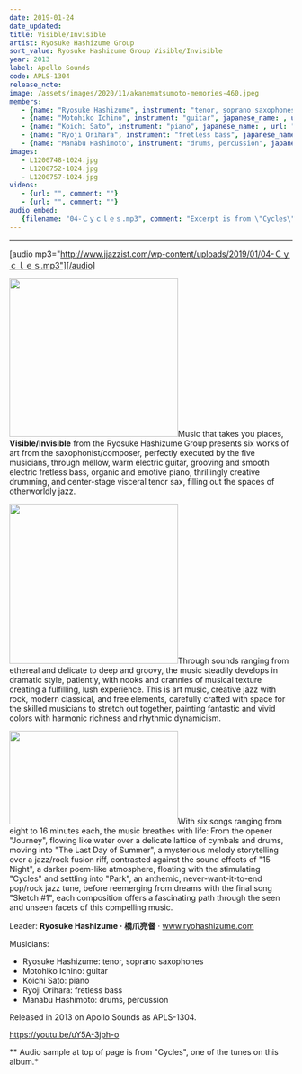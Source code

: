 ```yaml
---
date: 2019-01-24
date_updated: 
title: Visible/Invisible
artist: Ryosuke Hashizume Group
sort_value: Ryosuke Hashizume Group Visible/Invisible
year: 2013
label: Apollo Sounds
code: APLS-1304
release_note: 
image: /assets/images/2020/11/akanematsumoto-memories-460.jpeg
members:
   - {name: "Ryosuke Hashizume", instrument: "tenor, soprano saxophones", japanese_name: , url: ""}
   - {name: "Motohiko Ichino", instrument: "guitar", japanese_name: , url: ""}
   - {name: "Koichi Sato", instrument: "piano", japanese_name: , url: ""}
   - {name: "Ryoji Orihara", instrument: "fretless bass", japanese_name: , url: ""}
   - {name: "Manabu Hashimoto", instrument: "drums, percussion", japanese_name: , url: ""}
images: 
   - L1200748-1024.jpg
   - L1200752-1024.jpg
   - L1200757-1024.jpg
videos: 
   - {url: "", comment: ""}
   - {url: "", comment: ""}
audio_embed:
   {filename: "04-Ｃｙｃｌｅｓ.mp3", comment: "Excerpt is from \"Cycles\", one of the tunes on this album:"}
---
```

---
[audio mp3="http://www.jjazzist.com/wp-content/uploads/2019/01/04-Ｃｙｃｌｅｓ.mp3"][/audio]

<a href="http://www.jjazzist.com/wp-content/uploads/2018/08/L1200748.jpg"><img class="size-medium wp-image-3724 alignright" src="http://www.jjazzist.com/wp-content/uploads/2018/08/L1200748-300x281.jpg" alt="" width="300" height="281" /></a>Music that takes you places, <strong>Visible/Invisible</strong> from the Ryosuke Hashizume Group presents six works of art from the saxophonist/composer, perfectly executed by the five musicians, through mellow, warm electric guitar, grooving and smooth electric fretless bass, organic and emotive piano, thrillingly creative drumming, and center-stage visceral tenor sax, filling out the spaces of otherworldly jazz.

<a href="http://www.jjazzist.com/wp-content/uploads/2018/08/L1200752.jpg"><img class="size-medium wp-image-3725 alignright" src="http://www.jjazzist.com/wp-content/uploads/2018/08/L1200752-300x284.jpg" alt="" width="300" height="284" /></a>Through sounds ranging from ethereal and delicate to deep and groovy, the music steadily develops in dramatic style, patiently, with nooks and crannies of musical texture creating a fulfilling, lush experience. This is art music, creative jazz with rock, modern classical, and free elements, carefully crafted with space for the skilled musicians to stretch out together, painting fantastic and vivid colors with harmonic richness and rhythmic dynamicism.

<a href="http://www.jjazzist.com/wp-content/uploads/2018/08/L1200757.jpg"><img class="size-medium wp-image-3726 alignright" src="http://www.jjazzist.com/wp-content/uploads/2018/08/L1200757-300x166.jpg" alt="" width="300" height="166" /></a>With six songs ranging from eight to 16 minutes each, the music breathes with life: From the opener "Journey", flowing like water over a delicate lattice of cymbals and drums, moving into "The Last Day of Summer", a mysterious melody storytelling over a jazz/rock fusion riff, contrasted against the sound effects of "15 Night", a darker poem-like atmosphere, floating with the stimulating "Cycles" and settling into "Park", an anthemic, never-want-it-to-end pop/rock jazz tune, before reemerging from dreams with the final song "Sketch #1", each composition offers a fascinating path through the seen and unseen facets of this compelling music.

Leader: <strong>Ryosuke Hashizume · 橋爪亮督</strong> · <a href="http://www.ryohashizume.com">www.ryohashizume.com</a>

Musicians:
<ul>
 	<li>Ryosuke Hashizume: tenor, soprano saxophones</li>
 	<li>Motohiko Ichino: guitar</li>
 	<li>Koichi Sato: piano</li>
 	<li>Ryoji Orihara: fretless bass</li>
 	<li>Manabu Hashimoto: drums, percussion</li>
</ul>
Released in 2013 on Apollo Sounds as APLS-1304.

https://youtu.be/uY5A-3jph-o

** Audio sample at top of page is from "Cycles", one of the tunes on this album.*

